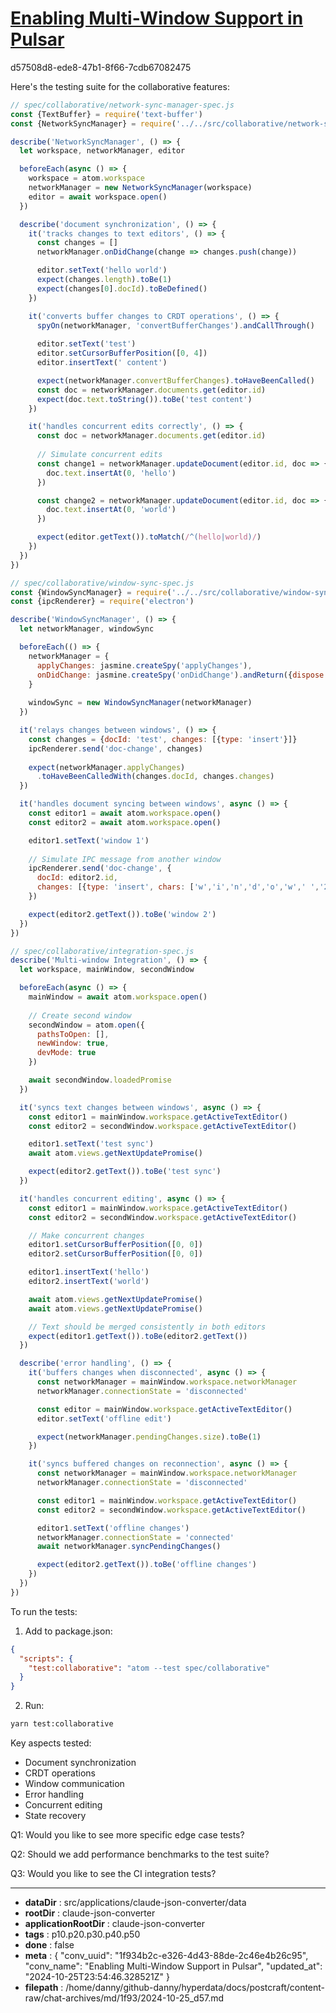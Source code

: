 # [Enabling Multi-Window Support in Pulsar](https://claude.ai/chat/1f934b2c-e326-4d43-88de-2c46e4b26c95)

d57508d8-ede8-47b1-8f66-7cdb67082475

 Here's the testing suite for the collaborative features:

```javascript
// spec/collaborative/network-sync-manager-spec.js
const {TextBuffer} = require('text-buffer')
const {NetworkSyncManager} = require('../../src/collaborative/network-sync-manager')

describe('NetworkSyncManager', () => {
  let workspace, networkManager, editor

  beforeEach(async () => {
    workspace = atom.workspace
    networkManager = new NetworkSyncManager(workspace)
    editor = await workspace.open()
  })

  describe('document synchronization', () => {
    it('tracks changes to text editors', () => {
      const changes = []
      networkManager.onDidChange(change => changes.push(change))

      editor.setText('hello world')
      expect(changes.length).toBe(1)
      expect(changes[0].docId).toBeDefined()
    })

    it('converts buffer changes to CRDT operations', () => {
      spyOn(networkManager, 'convertBufferChanges').andCallThrough()
      
      editor.setText('test')
      editor.setCursorBufferPosition([0, 4])
      editor.insertText(' content')

      expect(networkManager.convertBufferChanges).toHaveBeenCalled()
      const doc = networkManager.documents.get(editor.id)
      expect(doc.text.toString()).toBe('test content')
    })

    it('handles concurrent edits correctly', () => {
      const doc = networkManager.documents.get(editor.id)
      
      // Simulate concurrent edits
      const change1 = networkManager.updateDocument(editor.id, doc => {
        doc.text.insertAt(0, 'hello')
      })

      const change2 = networkManager.updateDocument(editor.id, doc => {
        doc.text.insertAt(0, 'world')
      })

      expect(editor.getText()).toMatch(/^(hello|world)/)
    })
  })
})

// spec/collaborative/window-sync-spec.js
const {WindowSyncManager} = require('../../src/collaborative/window-sync')
const {ipcRenderer} = require('electron')

describe('WindowSyncManager', () => {
  let networkManager, windowSync

  beforeEach(() => {
    networkManager = {
      applyChanges: jasmine.createSpy('applyChanges'),
      onDidChange: jasmine.createSpy('onDidChange').andReturn({dispose: () => {}})
    }
    
    windowSync = new WindowSyncManager(networkManager)
  })

  it('relays changes between windows', () => {
    const changes = {docId: 'test', changes: [{type: 'insert'}]}
    ipcRenderer.send('doc-change', changes)
    
    expect(networkManager.applyChanges)
      .toHaveBeenCalledWith(changes.docId, changes.changes)
  })

  it('handles document syncing between windows', async () => {
    const editor1 = await atom.workspace.open()
    const editor2 = await atom.workspace.open()

    editor1.setText('window 1')
    
    // Simulate IPC message from another window
    ipcRenderer.send('doc-change', {
      docId: editor2.id,
      changes: [{type: 'insert', chars: ['w','i','n','d','o','w',' ','2']}]
    })

    expect(editor2.getText()).toBe('window 2')
  })
})

// spec/collaborative/integration-spec.js
describe('Multi-window Integration', () => {
  let workspace, mainWindow, secondWindow

  beforeEach(async () => {
    mainWindow = await atom.workspace.open()
    
    // Create second window
    secondWindow = atom.open({
      pathsToOpen: [],
      newWindow: true,
      devMode: true
    })

    await secondWindow.loadedPromise
  })

  it('syncs text changes between windows', async () => {
    const editor1 = mainWindow.workspace.getActiveTextEditor()
    const editor2 = secondWindow.workspace.getActiveTextEditor()

    editor1.setText('test sync')
    await atom.views.getNextUpdatePromise()

    expect(editor2.getText()).toBe('test sync')
  })

  it('handles concurrent editing', async () => {
    const editor1 = mainWindow.workspace.getActiveTextEditor()
    const editor2 = secondWindow.workspace.getActiveTextEditor() 

    // Make concurrent changes
    editor1.setCursorBufferPosition([0, 0])
    editor2.setCursorBufferPosition([0, 0])

    editor1.insertText('hello')
    editor2.insertText('world')

    await atom.views.getNextUpdatePromise()
    await atom.views.getNextUpdatePromise()

    // Text should be merged consistently in both editors
    expect(editor1.getText()).toBe(editor2.getText())
  })

  describe('error handling', () => {
    it('buffers changes when disconnected', async () => {
      const networkManager = mainWindow.workspace.networkManager
      networkManager.connectionState = 'disconnected'

      const editor = mainWindow.workspace.getActiveTextEditor()
      editor.setText('offline edit')

      expect(networkManager.pendingChanges.size).toBe(1)
    })

    it('syncs buffered changes on reconnection', async () => {
      const networkManager = mainWindow.workspace.networkManager
      networkManager.connectionState = 'disconnected'

      const editor1 = mainWindow.workspace.getActiveTextEditor()
      const editor2 = secondWindow.workspace.getActiveTextEditor()

      editor1.setText('offline changes')
      networkManager.connectionState = 'connected'
      await networkManager.syncPendingChanges()

      expect(editor2.getText()).toBe('offline changes')
    })
  })
})
```

To run the tests:

1. Add to package.json:
```json
{
  "scripts": {
    "test:collaborative": "atom --test spec/collaborative"
  }
}
```

2. Run:
```bash
yarn test:collaborative
```

Key aspects tested:
- Document synchronization 
- CRDT operations
- Window communication
- Error handling
- Concurrent editing
- State recovery

Q1: Would you like to see more specific edge case tests?

Q2: Should we add performance benchmarks to the test suite?

Q3: Would you like to see the CI integration tests?

---

* **dataDir** : src/applications/claude-json-converter/data
* **rootDir** : claude-json-converter
* **applicationRootDir** : claude-json-converter
* **tags** : p10.p20.p30.p40.p50
* **done** : false
* **meta** : {
  "conv_uuid": "1f934b2c-e326-4d43-88de-2c46e4b26c95",
  "conv_name": "Enabling Multi-Window Support in Pulsar",
  "updated_at": "2024-10-25T23:54:46.328521Z"
}
* **filepath** : /home/danny/github-danny/hyperdata/docs/postcraft/content-raw/chat-archives/md/1f93/2024-10-25_d57.md